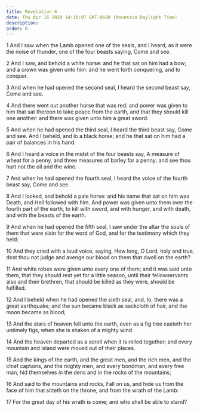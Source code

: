 ```yaml
---
title: Revelation 6
date: Thu Apr 16 2020 14:10:07 GMT-0600 (Mountain Daylight Time)
description: 
order: 6
---
```


<p>
  1 And I saw when the Lamb opened one of the seals, and I heard, as it were the
  noise of thunder, one of the four beasts saying, Come and see.
</p>
<p>
  2 And I saw, and behold a white horse: and he that sat on him had a bow; and a
  crown was given unto him: and he went forth conquering, and to conquer.
</p>
<p>
  3 And when he had opened the second seal, I heard the second beast say, Come
  and see.
</p>
<p>
  4 And there went out another horse that was red: and power was given to him
  that sat thereon to take peace from the earth, and that they should kill one
  another: and there was given unto him a great sword.
</p>
<p>
  5 And when he had opened the third seal, I heard the third beast say, Come and
  see. And I beheld, and lo a black horse; and he that sat on him had a pair of
  balances in his hand.
</p>
<p>
  6 And I heard a voice in the midst of the four beasts say, A measure of wheat
  for a penny, and three measures of barley for a penny; and see thou hurt not
  the oil and the wine.
</p>
<p>
  7 And when he had opened the fourth seal, I heard the voice of the fourth
  beast say, Come and see.
</p>
<p>
  8 And I looked, and behold a pale horse: and his name that sat on him was
  Death, and Hell followed with him. And power was given unto them over the
  fourth part of the earth, to kill with sword, and with hunger, and with death,
  and with the beasts of the earth.
</p>
<span></span>
<p>
  9 And when he had opened the fifth seal, I saw under the altar the souls of
  them that were slain for the word of God, and for the testimony which they
  held:
</p>
<p>
  10 And they cried with a loud voice, saying, How long, O Lord, holy and true,
  dost thou not judge and avenge our blood on them that dwell on the earth?
</p>
<p>
  11 And white robes were given unto every one of them; and it was said unto
  them, that they should rest yet for a little season, until their
  fellowservants also and their brethren, that should be killed as they were,
  should be fulfilled.
</p>
<p>
  12 And I beheld when he had opened the sixth seal, and, lo, there was a great
  earthquake; and the sun became black as sackcloth of hair, and the moon became
  as blood;
</p>
<p>
  13 And the stars of heaven fell unto the earth, even as a fig tree casteth her
  untimely figs, when she is shaken of a mighty wind.
</p>
<p>
  14 And the heaven departed as a scroll when it is rolled together; and every
  mountain and island were moved out of their places.
</p>
<p>
  15 And the kings of the earth, and the great men, and the rich men, and the
  chief captains, and the mighty men, and every bondman, and every free man, hid
  themselves in the dens and in the rocks of the mountains;
</p>
<p>
  16 And said to the mountains and rocks, Fall on us, and hide us from the face
  of him that sitteth on the throne, and from the wrath of the Lamb:
</p>
<p>
  17 For the great day of his wrath is come; and who shall be able to stand?
</p>

